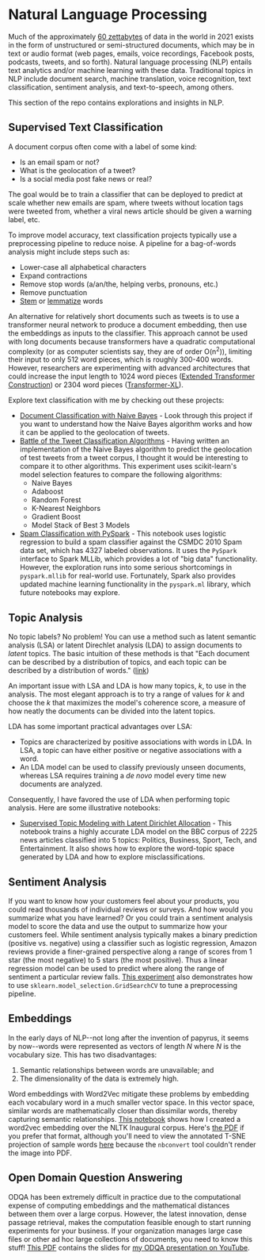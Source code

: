 # Natural Language Processing

Much of the approximately [60 zettabytes](https://www.seagate.com/our-story/data-age-2025/) of data in the world in 2021 exists in the form of unstructured or semi-structured documents, which may be in text or audio format (web pages, emails, voice recordings, Facebook posts, podcasts, tweets, and so forth). Natural language processing (NLP) entails text analytics and/or machine learning with these data. Traditional topics in NLP include document search, machine translation, voice recognition, text classification, sentiment analysis, and text-to-speech, among others.

This section of the repo contains explorations and insights in NLP.

## Supervised Text Classification

A document corpus often come with a label of some kind: 
* Is an email spam or not? 
* What is the geolocation of a tweet?
* Is a social media post fake news or real?

The goal would be to train a classifier that can be deployed to predict at scale whether new emails are spam, where tweets without location tags were tweeted from, whether a viral news article should be given a warning label, etc.

To improve model accuracy, text classification projects typically use a preprocessing pipeline to reduce noise. A pipeline for a bag-of-words analysis might include steps such as:
* Lower-case all alphabetical characters
* Expand contractions
* Remove stop words (a/an/the, helping verbs, pronouns, etc.)
* Remove punctuation
* [Stem](https://en.wikipedia.org/wiki/Stemming) or [lemmatize](https://en.wikipedia.org/wiki/Lemmatisation) words 

An alternative for relatively short documents such as tweets is to use a transformer neural network to produce a document embedding, then use the embeddings as inputs to the classifier. This approach cannot be used with long documents because transformers have a quadratic computational complexity (or as computer scientists say, they are of order O(n<sup>2</sup>)), limiting their input to only 512 word pieces, which is roughly 300-400 words. However, researchers are experimenting with advanced architectures that could increase the input length to 1024 word pieces ([Extended Transformer Construction](https://www.groundai.com/project/etc-encoding-long-and-structured-inputs-in-transformers/5)) or 2304 word pieces ([Transformer-XL](https://www.aclweb.org/anthology/P19-1285.pdf)).

Explore text classification with me by checking out these projects:
+ [Document Classification with Naive Bayes](https://github.com/chrisfalter/DataScience/tree/master/NLP/Classification/NaiveBayes) - Look through this project if you want to understand how the Naive Bayes algorithm works and how it can be applied to the geolocation of tweets.
+ [Battle of the Tweet Classification Algorithms](https://github.com/chrisfalter/DataScience/blob/master/NLP/Classification/Battle_of_Tweet_Classification_Algorithms.ipynb) - Having written an implementation of the Naive Bayes algorithm to predict the geolocation of test tweets from a tweet corpus, I thought it would be interesting to compare it to other algorithms. This experiment uses scikit-learn's model selection features to compare the following algorithms:
  + Naive Bayes
  + Adaboost
  + Random Forest
  + K-Nearest Neighbors
  + Gradient Boost
  + Model Stack of Best 3 Models
+ [Spam Classification with PySpark](https://github.com/chrisfalter/DataScience/blob/master/ML_Spark/SpamClassifier_SPARK.ipynb) - This notebook uses logistic regression to build a spam classifier against the CSMDC 2010 Spam data set, which has 4327 labeled observations. It uses the `PySpark` interface to Spark MLLib, which provides a lot of "big data" functionality. However, the exploration runs into some serious shortcomings in `pyspark.mllib` for real-world use. Fortunately, Spark also provides updated machine learning functionality in the `pyspark.ml` library, which future notebooks may explore.

## Topic Analysis

No topic labels? No problem! You can use a method such as latent semantic analysis (LSA) or latent Direchlet analysis (LDA) to assign documents to _latent_ topics. The basic intuition of these methods is that "Each document can be described by a distribution of topics, and each topic can be described by a distribution of words." ([link](https://towardsdatascience.com/light-on-math-machine-learning-intuitive-guide-to-latent-dirichlet-allocation-437c81220158)) 

An important issue with LSA and LDA is how many topics, _k_, to use in the analysis. The most elegant approach is to try a range of values for _k_ and choose the _k_ that maximizes the model's coherence score, a measure of how neatly the documents can be divided into the latent topics. 

LDA has some important practical advantages over LSA:
* Topics are characterized by positive associations with words in LDA. In LSA, a topic can have either positive or negative associations with a word.
* An LDA model can be used to classify previously unseen documents, whereas LSA requires training a _de novo_ model every time new documents are analyzed.

Consequently, I have favored the use of LDA when performing topic analysis. Here are some illustrative notebooks:
+ [Supervised Topic Modeling with Latent Dirichlet Allocation](https://github.com/chrisfalter/DataScience/blob/master/NLP/TopicAnalysis/lda_with_sklearn.ipynb) - This notebook trains a highly accurate LDA model on the BBC corpus of 2225 news articles classified into 5 topics: Politics, Business, Sport, Tech, and Entertainment. It also shows how to explore the word-topic space generated by LDA and how to explore misclassifications.

## Sentiment Analysis

If you want to know how your customers feel about your products, you could read thousands of individual reviews or surveys. And how would you summarize what you have learned? Or you could train a sentiment analysis model to score the data and use the output to summarize how your customers feel. While sentiment analysis typically makes a binary prediction (positive vs. negative) using a classifier such as logistic regression, Amazon reviews provide a finer-grained perspective along a range of scores from 1 star (the most negative) to 5 stars (the most positive). Thus a linear regression model can be used to predict where along the range of sentiment a particular review falls. [This experiment](https://github.com/chrisfalter/DataScience/blob/master/NLP/Sentiment/SentimentAnalysisOfAmazonReviews.ipynb) also demonstrates how to use `sklearn.model_selection.GridSearchCV` to tune a preprocessing pipeline.

## Embeddings
 
In the early days of NLP--not long after the invention of papyrus, it seems by now--words were represented as vectors of length _N_ where _N_ is the vocabulary size. This has two disadvantages: 
1. Semantic relationships between words are unavailable; and 
2. The dimensionality of the data is extremely high. 

Word embeddings with Word2Vec mitigate these problems by embedding each vocabulary word in a much smaller vector space. In this vector space, similar words are mathematically closer than dissimilar words, thereby capturing semantic relationships. [This notebook](https://github.com/chrisfalter/DataScience/blob/master/NLP/Embeddings/word2vec.ipynb) shows how I created a word2vec embedding over the NLTK Inaugural corpus. Here's [the PDF](https://github.com/chrisfalter/DataScience/blob/master/NLP/Embeddings/word2vec.pdf) if you prefer that format, although you'll need to view the annotated T-SNE projection of sample words [here](https://github.com/chrisfalter/DataScience/blob/master/NLP/Embeddings/tsne.png) because the `nbconvert` tool couldn't render the image into PDF.

## Open Domain Question Answering

ODQA has been extremely difficult in practice due to the computational expense of computing embeddings and the mathematical distances between them over a large corpus. However, the latest innovation, dense passage retrieval, makes the computation feasible enough to start running experiments for your business. If your organization manages large case files or other ad hoc large collections of documents, you need to know this stuff! [This PDF](https://github.com/chrisfalter/DataScience/blob/master/NLP/Dense-Passage-Retrieval.pdf) contains the slides for [my ODQA presentation on YouTube](https://www.youtube.com/watch?v=nRAKIfA4faM).
